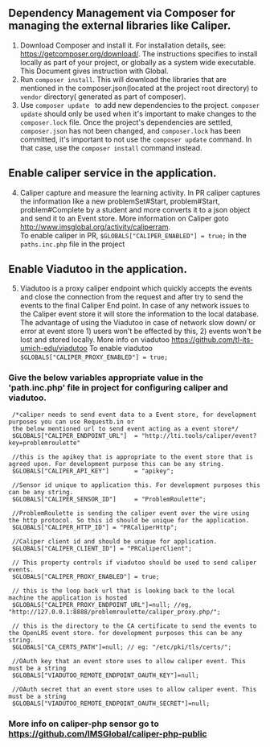 ## Dependency Management via Composer for managing the external libraries like Caliper.

1. Download Composer and install it. For installation details, see: https://getcomposer.org/download/. 
   The instructions specifies to install locally as part of your project, or globally as a system wide executable. 
   This Document gives instruction with Global.
2. Run `composer install`. This will download the libraries that are mentioned in the composer.json(located at
   the project root directory) to  `vendor` directory( generated as part of composer).
3. Use `composer update ` to add new dependencies to the project. `composer update` should only be used when it's important to make changes to the `composer.lock` file. 
   Once the project's dependencies are settled, `composer.json` has not been changed, and `composer.lock` has been committed, it's important to not use the `composer update` command. 
   In that case, use the `composer install` command instead.

##  Enable caliper service in the application.

4.  Caliper capture and measure the learning activity. In PR caliper captures the information like a new problemSet#Start, problem#Start, problem#Complete by a student and more converts it to a  json object and send 
    it to an Event store. More information on Caliper goto http://www.imsglobal.org/activity/caliperram.    
    To enable caliper in PR, 
   `$GLOBALS["CALIPER_ENABLED"] = true;` in the `paths.inc.php` file in the project
   
##  Enable Viadutoo in the application.

5.  Viadutoo is a proxy caliper endpoint which quickly accepts the events and close the connection from the request and after try to send the events to the
    final Caliper End point. In case of any network issues to the Caliper event store it will store the information to the local database. The advantage of using the Viadutoo 
    in case of network slow down/ or error at event store 1) users won't be effected by this, 2) events won't be lost and stored locally. More info on viadutoo https://github.com/tl-its-umich-edu/viadutoo
    To enable viadutoo `$GLOBALS["CALIPER_PROXY_ENABLED"] = true;` 

### Give the below variables appropriate value in the 'path.inc.php' file in project for configuring caliper and viadutoo.


     /*caliper needs to send event data to a Event store, for development purposes you can use Requestb.in or 
     the below mentioned url to send event acting as a event store*/
     $GLOBALS["CALIPER_ENDPOINT_URL"]  = "http://lti.tools/caliper/event?key=problemroulette"

     //this is the apikey that is appropriate to the event store that is agreed upon. For development purpose this can be any string. 
     $GLOBALS["CALIPER_API_KEY"]       = "apikey";
        
     //Sensor id unique to application this. For development purposes this can be any string.
     $GLOBALS["CALIPER_SENSOR_ID"]     = "ProblemRoulette";
     
     //ProblemRoulette is sending the caliper event over the wire using the http protocol. So this id should be unique for the application.
     $GLOBALS["CALIPER_HTTP_ID"] = "PRCaliperHttp";
     
     //Caliper client id and should be unique for application. 
     $GLOBALS["CALIPER_CLIENT_ID"] = "PRCaliperClient";
     
     // This property controls if viadutoo should be used to send caliper events.
     $GLOBALS["CALIPER_PROXY_ENABLED"] = true;
     
     // this is the loop back url that is looking back to the local machine the application is hosted
     $GLOBALS["CALIPER_PROXY_ENDPOINT_URL"]=null; //eg, "http://127.0.0.1:8888/problemroulette/caliper_proxy.php/";
     
     // this is the directory to the CA certificate to send the events to the OpenLRS event store. for development purposes this can be any string. 
     $GLOBALS["CA_CERTS_PATH"]=null; // eg: "/etc/pki/tls/certs/";
     
     //OAuth key that an event store uses to allow caliper event. This must be a string
     $GLOBALS["VIADUTOO_REMOTE_ENDPOINT_OAUTH_KEY"]=null;
     
     //OAuth secret that an event store uses to allow caliper event. This must be a string
     $GLOBALS["VIADUTOO_REMOTE_ENDPOINT_OAUTH_SECRET"]=null;
  
### More info on caliper-php sensor go to https://github.com/IMSGlobal/caliper-php-public   

